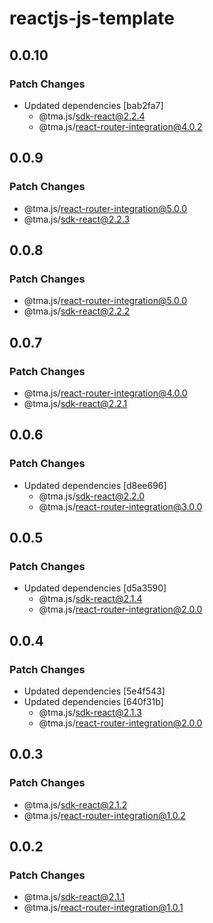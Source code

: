 # reactjs-js-template

## 0.0.10

### Patch Changes

- Updated dependencies [bab2fa7]
  - @tma.js/sdk-react@2.2.4
  - @tma.js/react-router-integration@4.0.2

## 0.0.9

### Patch Changes

- @tma.js/react-router-integration@5.0.0
- @tma.js/sdk-react@2.2.3

## 0.0.8

### Patch Changes

- @tma.js/react-router-integration@5.0.0
- @tma.js/sdk-react@2.2.2

## 0.0.7

### Patch Changes

- @tma.js/react-router-integration@4.0.0
- @tma.js/sdk-react@2.2.1

## 0.0.6

### Patch Changes

- Updated dependencies [d8ee696]
  - @tma.js/sdk-react@2.2.0
  - @tma.js/react-router-integration@3.0.0

## 0.0.5

### Patch Changes

- Updated dependencies [d5a3590]
  - @tma.js/sdk-react@2.1.4
  - @tma.js/react-router-integration@2.0.0

## 0.0.4

### Patch Changes

- Updated dependencies [5e4f543]
- Updated dependencies [640f31b]
  - @tma.js/sdk-react@2.1.3
  - @tma.js/react-router-integration@2.0.0

## 0.0.3

### Patch Changes

- @tma.js/sdk-react@2.1.2
- @tma.js/react-router-integration@1.0.2

## 0.0.2

### Patch Changes

- @tma.js/sdk-react@2.1.1
- @tma.js/react-router-integration@1.0.1
